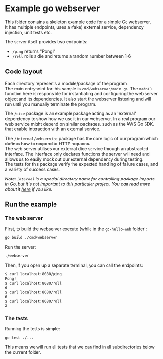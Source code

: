 # Example go webserver

This folder contains a skeleton example code for a simple Go webserver.  
It has multiple endpoints, uses a (fake) external service, dependency injection, unit tests etc.

The server itself provides two endpoints:

- `/ping` returns "Pong!"
- `/roll` rolls a die and returns a random number between 1-6

## Code layout

Each directory represents a module/package of the program.  
The main entrypoint for this sample is `cmd/webserver/main.go`.
The `main()` function here is responsible for instantiating and configuring the web server object and its dependencies.
It also start the webserver listening and will run until you manually terminate the program.

The `/dice` package is an example package acting as an 'external' dependency to show how we use it in our webserver.
In a real program our web service might depend on similar packages, such as the [AWS Go SDK](https://github.com/aws/aws-sdk-go), that enable interaction with an external service.

The `/internal/webservice` package has the core logic of our program which defines how to respond to HTTP requests.  
The web server utilises our external dice service through an abstracted interface. The interface only declares functions the server will need and allows us to easily mock out our external dependency during testing.  
The tests for this package verify the expected handling of failure cases, and a variety of success cases.

_Note: `internal` is a special directory name for controlling package imports in Go, but it's not important to this particular project. You can read more about it [here](https://golang.org/doc/go1.4#internalpackages) if you like._

## Run the example

### The web server

First, to build the webserver execute (while in the `go-hello-web` folder):

```sh
go build ./cmd/webserver
```

Run the server:

```sh
./webserver
```

Then, if you open up a separate terminal, you can call the endpoints:

```sh
$ curl localhost:8080/ping
Pong!
$ curl localhost:8080/roll
6
$ curl localhost:8080/roll
6
$ curl localhost:8080/roll
2
```

### The tests

Running the tests is simple:

```sh
go test ./...
```

This means we will run all tests that we can find in all subdirectories below the current folder.

